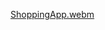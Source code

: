 [ShoppingApp.webm](https://github.com/user-attachments/assets/606d9c47-4750-44ca-a19e-d1ed8dd71361)
